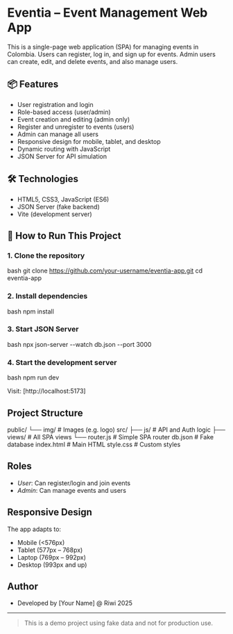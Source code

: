 # Eventia – Event Management Web App

This is a single-page web application (SPA) for managing events in Colombia. Users can register, log in, and sign up for events. Admin users can create, edit, and delete events, and also manage users.

## 📦 Features

- User registration and login
- Role-based access (user/admin)
- Event creation and editing (admin only)
- Register and unregister to events (users)
- Admin can manage all users
- Responsive design for mobile, tablet, and desktop
- Dynamic routing with JavaScript
- JSON Server for API simulation

## 🛠 Technologies

- HTML5, CSS3, JavaScript (ES6)
- JSON Server (fake backend)
- Vite (development server)

## 🚀 How to Run This Project

### 1. Clone the repository

bash
git clone https://github.com/your-username/eventia-app.git
cd eventia-app


### 2. Install dependencies

bash
npm install


### 3. Start JSON Server

bash
npx json-server --watch db.json --port 3000


### 4. Start the development server

bash
npm run dev


Visit: [http://localhost:5173]

## Project Structure


public/
  └── img/               # Images (e.g. logo)
src/
  ├── js/                # API and Auth logic
  ├── views/             # All SPA views
  └── router.js          # Simple SPA router
db.json                  # Fake database
index.html               # Main HTML
style.css                # Custom styles


## Roles

- *User*: Can register/login and join events
- *Admin*: Can manage events and users

## Responsive Design

The app adapts to:

- Mobile (<576px)
- Tablet (577px – 768px)
- Laptop (769px – 992px)
- Desktop (993px and up)

## Author

- Developed by [Your Name] @ Riwi 2025

---

> This is a demo project using fake data and not for production use.